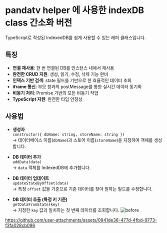 # pandatv helper 에 사용한 indexDB class 간소화 버전

TypeScript로 작성된 IndexedDB를 쉽게 사용할 수 있는 래퍼 클래스입니다.

## 특징

- **연결 재사용**: 한 번 연결된 DB를 인스턴스 내에서 재사용
- **완전한 CRUD 지원**: 생성, 읽기, 수정, 삭제 기능 완비
- **인덱스 기반 검색**: state 필드를 기반으로 한 효율적인 데이터 조회
- **iframe 통신**: 부모 창과의 postMessage를 통한 실시간 데이터 동기화
- **비동기 처리**: Promise 기반의 모든 비동기 작업
- **TypeScript 지원**: 완전한 타입 안정성

## 사용법

- **생성자**  
  `constructor({ dbName: string, storeName: string })`  
  → 데이터베이스 이름(`dbName`)과 스토어 이름(`storeName`)을 지정하여 객체를 생성합니다.

- **DB 데이터 추가**  
  `addData(data)`  
  → `data` 객체를 IndexedDB에 추가합니다.

- **DB 데이터 업데이트**  
  `updateStateByOffset(data)`  
  → 특정 `offset` 값을 기준으로 기존 데이터를 찾아 원하는 필드를 수정합니다.

- **DB 데이터 추출 (특정 키 기준)**  
  `getDataFromState(key)`  
  → 지정한 `key` 값과 일치하는 첫 번째 데이터를 조회합니다.
![before](https://github.com/user-attachments/assets/9fa7b15b-b6db-4d8d-9b52-0dcf6b9a3dc1)


https://github.com/user-attachments/assets/0941de36-477d-4fbd-9773-f3fa028cb096

